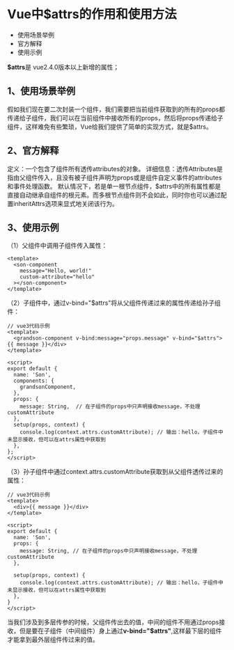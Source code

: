 
# Vue中$attrs的作用和使用方法
  * 使用场景举例
  * 官方解释
  * 使用示例

**$attrs**是 vue2.4.0版本以上新增的属性；

## 1、使用场景举例
假如我们现在要二次封装一个组件，我们需要把当前组件获取到的所有的props都传递给子组件，我们可以在当前组件中接收所有的props，然后将props传递给子组件，这样难免有些繁琐，Vue给我们提供了简单的实现方式，就是$attrs。

## 2、官方解释
定义：一个包含了组件所有透传attributes的对象。
详细信息：透传Attributes是指由父组件传入，且没有被子组件声明为props或是组件自定义事件的attributes和事件处理函数。
默认情况下，若是单一根节点组件，$attrs中的所有属性都是直接自动继承自组件的根元素。而多根节点组件则不会如此，同时你也可以通过配置inheritAttrs选项来显式地关闭该行为。

## 3、使用示例
（1）父组件中调用子组件传入属性：
```
<template>
  <son-component
    message="Hello, world!"
    custom-attribute="hello"
  ></son-component>
</template>
```
（2）子组件中，通过v-bind="$attrs"将从父组件传递过来的属性传递给孙子组件：
```
// vue3代码示例
<template>
  <grandson-component v-bind:message="props.message" v-bind="$attrs">{{ message }}</div>
</template>

<script>
export default {
  name: 'Son',
  components: {
  	grandsonComponent,
  },
  props: {
    message: String,  // 在子组件的props中只声明接收message，不处理customAttribute
  },
  setup(props, context) {
    console.log(context.attrs.customAttribute); // 输出：hello，子组件中未显示接收，但可以在attrs属性中获取到
  },
};
</script>
```

（3）孙子组件中通过context.attrs.customAttribute获取到从父组件透传过来的属性：
```
// vue3代码示例
<template>
  <div>{{ message }}</div>
</template>

<script>
export default {
  name: 'Son',
  props: {
    message: String, // 在子组件的props中只声明接收message，不处理customAttribute
  },

  setup(props, context) {
    console.log(context.attrs.customAttribute); // 输出：hello，子组件中未显示接收，但可以在attrs属性中获取到
  },
}
</script>
```

当我们涉及到多层传参的时候，父组件传出去的值，中间的组件不用通过props接收，但是要在子组件（中间组件）身上通过**v-bind="$attrs"**,这样最下层的组件才能拿到最外层组件传过来的值。